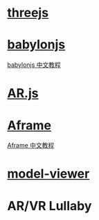 # [threejs](https://threejs.org/)
# [babylonjs](https://www.babylonjs.com/)
[babylonjs 中文教程](https://www.cnbabylon.com/)
# [AR.js](https://github.com/AR-js-org/AR.js)
# [Aframe](https://aframe.io/)
[Aframe 中文教程](https://www.techbrood.com/aframe/introduction?p=writing-a-component)
# [model-viewer](https://github.com/google/model-viewer)
# AR/VR Lullaby
